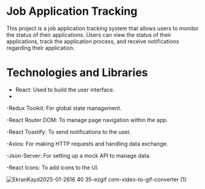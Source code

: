 # Job Application Tracking

This project is a job application tracking system that allows users to monitor the status of their applications. Users can view the status of their applications, track the application process, and receive notifications regarding their application.

# Technologies and Libraries

- React: Used to build the user interface.
- 
-Redux Toolkit: For global state management.

-React Router DOM: To manage page navigation within the app.

-React Toastify: To send notifications to the user.

-Axios: For making HTTP requests and handling data exchange.

-Json-Server: For setting up a mock API to manage data.

-React Icons: To add icons to the UI.







![EkranKayd2025-01-2616 40 35-ezgif com-video-to-gif-converter (1)](https://github.com/user-attachments/assets/25fe53ce-ee71-4552-8a92-c028f6e464bd)
